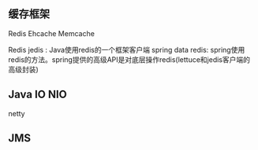 
## 缓存框架
Redis  Ehcache  Memcache

Redis
jedis : Java使用redis的一个框架客户端
spring data redis: spring使用redis的方法。spring提供的高级API是对底层操作redis(lettuce和jedis客户端的高级封装)


## Java IO NIO
netty

## JMS

